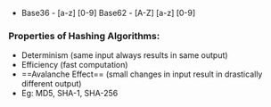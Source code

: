 - Base36 - \[a-z] \[0-9] 
  Base62 - \[A-Z] \[a-z] \[0-9]

### Properties of Hashing Algorithms:
- Determinism (same input always results in same output)
- Efficiency (fast computation)
- ==Avalanche Effect== (small changes in input result in drastically different output)
- Eg: MD5, SHA-1, SHA-256 